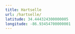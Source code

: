 ```yaml
---
title: Hartselle
url: /hartselle/
latitude: 34.444324300000005
longitude: -86.93454700000001
---
```

